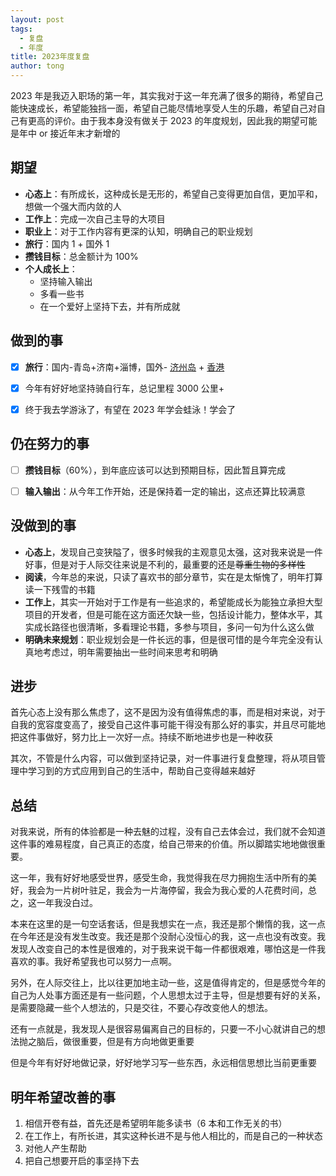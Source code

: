 ```yaml
---
layout: post
tags:
  - 复盘
  - 年度
title: 2023年度复盘
author: tong
---
```

2023 年是我迈入职场的第一年，其实我对于这一年充满了很多的期待，希望自己能快速成长，希望能独挡一面，希望自己能尽情地享受人生的乐趣，希望自己对自己有更高的评价。由于我本身没有做关于 2023 的年度规划，因此我的期望可能是年中 or 接近年末才新增的
## 期望
-  **心态上**：有所成长，这种成长是无形的，希望自己变得更加自信，更加平和，想做一个强大而内敛的人
-  **工作上**：完成一次自己主导的大项目
-  **职业上**：对于工作内容有更深的认知，明确自己的职业规划
-  **旅行**：国内 1 + 国外 1
-  **攒钱目标**：总金额计为 100%
-  **个人成长上**：
	- 坚持输入输出
	- 多看一些书
	- 在一个爱好上坚持下去，并有所成就


## 做到的事
- [x] **旅行**：国内-青岛+济南+淄博，国外- [济州岛](../../生活/旅行/济州岛之行.md) + [香港](../../生活/旅行/HongKong%20旅行计划.md)
- [x] 今年有好好地坚持骑自行车，总记里程 3000 公里+
- [x] 终于我去学游泳了，有望在 2023 年学会蛙泳！学会了


## 仍在努力的事
- [ ] **攒钱目标**（60%），到年底应该可以达到预期目标，因此暂且算完成
- [ ] **输入输出**：从今年工作开始，还是保持着一定的输出，这点还算比较满意


## 没做到的事
- **心态上**，发现自己变狭隘了，很多时候我的主观意见太强，这对我来说是一件好事，但是对于人际交往来说是不利的，最重要的还是~~尊重生物的多样性~~
- **阅读**，今年总的来说，只读了喜欢书的部分章节，实在是太惭愧了，明年打算读一下残雪的书籍
- **工作上**，其实一开始对于工作是有一些追求的，希望能成长为能独立承担大型项目的开发者，但是可能在这方面还欠缺一些，包括设计能力，整体水平，其实成长路径也很清晰，多看理论书籍，多参与项目，多问一句为什么这么做
- **明确未来规划**：职业规划会是一件长远的事，但是很可惜的是今年完全没有认真地考虑过，明年需要抽出一些时间来思考和明确

## 进步
首先心态上没有那么焦虑了，这不是因为没有值得焦虑的事，而是相对来说，对于自我的宽容度变高了，接受自己这件事可能干得没有那么好的事实，并且尽可能地把这件事做好，努力比上一次好一点。持续不断地进步也是一种收获

其次，不管是什么内容，可以做到坚持记录，对一件事进行复盘整理，将从项目管理中学习到的方式应用到自己的生活中，帮助自己变得越来越好
## 总结
对我来说，所有的体验都是一种去魅的过程，没有自己去体会过，我们就不会知道这件事的难易程度，自己真正的态度，给自己带来的价值。所以脚踏实地地做很重要。

这一年，我有好好地感受世界，感受生命，我觉得我在尽力拥抱生活中所有的美好，我会为一片树叶驻足，我会为一片海停留，我会为我心爱的人花费时间，总之，这一年我没白过。

本来在这里的是一句空话套话，但是我想实在一点，我还是那个懒惰的我，这一点在今年还是没有发生改变。我还是那个没耐心没恒心的我，这一点也没有改变。我发现人改变自己的本性是很难的，对于我来说干每一件都很艰难，哪怕这是一件我喜欢的事。我好希望我也可以努力一点啊。

另外，在人际交往上，比以往更加地主动一些，这是值得肯定的，但是感觉今年的自己为人处事方面还是有一些问题，个人思想太过于主导，但是想要有好的关系，是需要隐藏一些个人想法的，只是交往，不要心存改变他人的想法。

还有一点就是，我发现人是很容易偏离自己的目标的，只要一不小心就讲自己的想法抛之脑后，做很重要，但是有方向地做更重要

但是今年有好好地做记录，好好地学习写一些东西，永远相信思想比当前更重要
## 明年希望改善的事
1. 相信开卷有益，首先还是希望明年能多读书（6 本和工作无关的书）
2. 在工作上，有所长进，其实这种长进不是与他人相比的，而是自己的一种状态
3. 对他人产生帮助
4. 把自己想要开启的事坚持下去